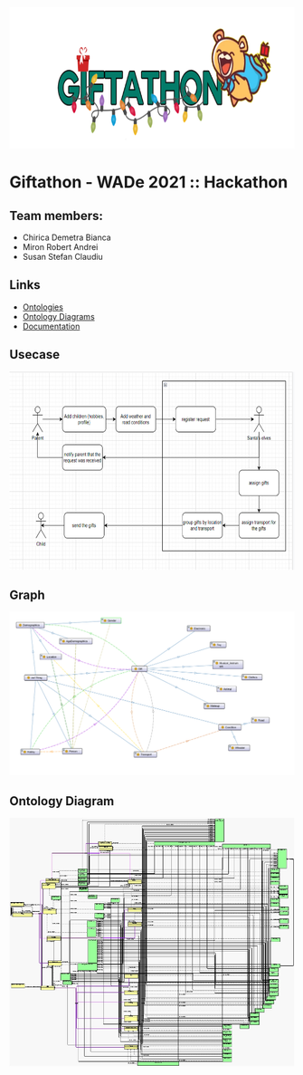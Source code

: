   <p align="center">
  <a href="https://github.com/mrabobi/giftathon">
    <img src="giftathon.png" alt="Logo" width="750" height="250">
  </a>
  </p>
  
# Giftathon - WADe 2021 :: Hackathon

## Team members:

- Chirica Demetra Bianca
- Miron Robert Andrei
- Susan Stefan Claudiu

## Links
- [Ontologies](https://github.com/mrabobi/Giftathon/tree/main/ontologies) 
- [Ontology Diagrams](https://github.com/mrabobi/Giftathon/tree/main/ontology-diagrams)
- [Documentation](https://github.com/mrabobi/Giftathon/blob/main/documentation.html)

## Usecase
  <p align="center">
  <a href="https://github.com/mrabobi/giftathon">
    <img src="usecase.png" alt="Logo" width="750" height="350">
  </a>
  </p>

## Graph
  <p align="center">
  <a href="https://github.com/mrabobi/giftathon">
    <img src="GiftathonGraph.png" alt="Logo" >
  </a>
  </p>
  
## Ontology Diagram
  <p align="center">
  <a href="https://github.com/mrabobi/giftathon">
    <img src="ontology-diagrams/Overall.jpg" alt="Logo" >
  </a>
  </p>

